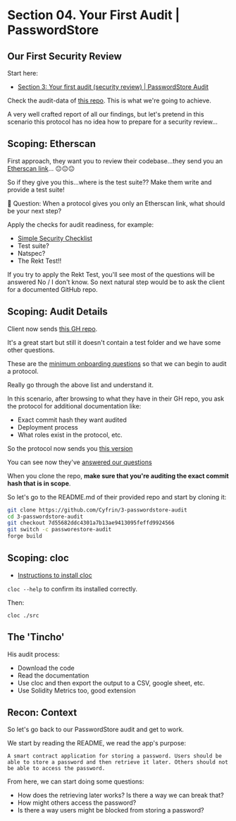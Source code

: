 # Section 04. Your First Audit | PasswordStore

## Our First Security Review

Start here:

- [Section 3: Your first audit (security review) | PasswordStore Audit](https://github.com/Cyfrin/security-and-auditing-full-course-s23?tab=readme-ov-file#%EF%B8%8F-section-3-your-first-audit-security-review--passwordstore-audit)

Check the audit-data of [this repo](https://github.com/Cyfrin/3-passwordstore-audit/tree/audit-data). This is what we're going to achieve.

A very well crafted report of all our findings, but let's pretend in this scenario this protocol has no idea how to prepare for a security review...

## Scoping: Etherscan

First approach, they want you to review their codebase...they send you an [Etherscan link](https://sepolia.etherscan.io/address/0x2ecf6ad327776bf966893c96efb24c9747f6694b)... 😐😐😐

So if they give you this...where is the test suite?? Make them write and provide a test suite!

🤔 Question: When a protocol gives you only an Etherscan link, what should be your next step?

Apply the checks for audit readiness, for example:

- [Simple Security Checklist](https://github.com/nascentxyz/simple-security-toolkit/blob/main/audit-readiness-checklist.md)
- Test suite?
- Natspec?
- The Rekt Test!!

If you try to apply the Rekt Test, you'll see most of the questions will be answered No / I don't know. So next natural step would be to ask the client for a documented GitHub repo.

## Scoping: Audit Details

Client now sends [this GH repo](https://github.com/Cyfrin/3-passwordstore-audit).

It's a great start but still it doesn't contain a test folder and we have some other questions.

These are the [minimum onboarding questions](https://github.com/Cyfrin/security-and-auditing-full-course-s23/blob/main/minimal-onboarding-questions.md) so that we can begin to audit a protocol.

Really go through the above list and understand it.

In this scenario, after browsing to what they have in their GH repo, you ask the protocol for additional documentation like:

- Exact commit hash they want audited
- Deployment process
- What roles exist in the protocol, etc.

So the protocol now sends you [this version](https://github.com/Cyfrin/3-passwordstore-audit/tree/onboarded)

You can see now they've [answered our questions](https://github.com/Cyfrin/3-passwordstore-audit/blob/onboarded/minimal-onboarding-filled.md)

When you clone the repo, **make sure that you're auditing the exact commit hash that is in scope**.

So let's go to the README.md of their provided repo and start by cloning it:

```bash
git clone https://github.com/Cyfrin/3-passwordstore-audit
cd 3-passwordstore-audit
git checkout 7d55682ddc4301a7b13ae9413095feffd9924566
git switch -c passworestore-audit
forge build
```

## Scoping: cloc

- [Instructions to install cloc](https://github.com/AlDanial/cloc)

`cloc --help` to confirm its installed correctly.

Then:

`cloc ./src`

## The 'Tincho'

His audit process:

- Download the code
- Read the documentation
- Use cloc and then export the output to a CSV, google sheet, etc.
- Use Solidity Metrics too, good extension

## Recon: Context

So let's go back to our PasswordStore audit and get to work.

We start by reading the README, we read the app's purpose:

`A smart contract application for storing a password. Users should be able to store a password and then retrieve it later. Others should not be able to access the password.`

From here, we can start doing some questions:

- How does the retrieving later works? Is there a way we can break that?
- How might others access the password?
- Is there a way users might be blocked from storing a password?
